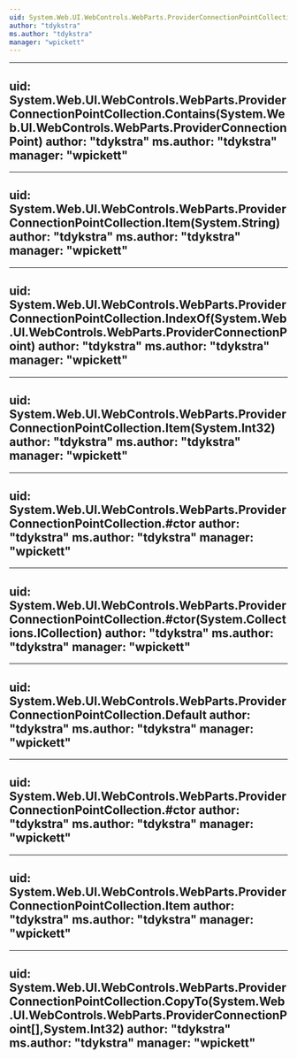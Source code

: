```yaml
---
uid: System.Web.UI.WebControls.WebParts.ProviderConnectionPointCollection
author: "tdykstra"
ms.author: "tdykstra"
manager: "wpickett"
---
```


---
uid: System.Web.UI.WebControls.WebParts.ProviderConnectionPointCollection.Contains(System.Web.UI.WebControls.WebParts.ProviderConnectionPoint)
author: "tdykstra"
ms.author: "tdykstra"
manager: "wpickett"
---

---
uid: System.Web.UI.WebControls.WebParts.ProviderConnectionPointCollection.Item(System.String)
author: "tdykstra"
ms.author: "tdykstra"
manager: "wpickett"
---

---
uid: System.Web.UI.WebControls.WebParts.ProviderConnectionPointCollection.IndexOf(System.Web.UI.WebControls.WebParts.ProviderConnectionPoint)
author: "tdykstra"
ms.author: "tdykstra"
manager: "wpickett"
---

---
uid: System.Web.UI.WebControls.WebParts.ProviderConnectionPointCollection.Item(System.Int32)
author: "tdykstra"
ms.author: "tdykstra"
manager: "wpickett"
---

---
uid: System.Web.UI.WebControls.WebParts.ProviderConnectionPointCollection.#ctor
author: "tdykstra"
ms.author: "tdykstra"
manager: "wpickett"
---

---
uid: System.Web.UI.WebControls.WebParts.ProviderConnectionPointCollection.#ctor(System.Collections.ICollection)
author: "tdykstra"
ms.author: "tdykstra"
manager: "wpickett"
---

---
uid: System.Web.UI.WebControls.WebParts.ProviderConnectionPointCollection.Default
author: "tdykstra"
ms.author: "tdykstra"
manager: "wpickett"
---

---
uid: System.Web.UI.WebControls.WebParts.ProviderConnectionPointCollection.#ctor
author: "tdykstra"
ms.author: "tdykstra"
manager: "wpickett"
---

---
uid: System.Web.UI.WebControls.WebParts.ProviderConnectionPointCollection.Item
author: "tdykstra"
ms.author: "tdykstra"
manager: "wpickett"
---

---
uid: System.Web.UI.WebControls.WebParts.ProviderConnectionPointCollection.CopyTo(System.Web.UI.WebControls.WebParts.ProviderConnectionPoint[],System.Int32)
author: "tdykstra"
ms.author: "tdykstra"
manager: "wpickett"
---
